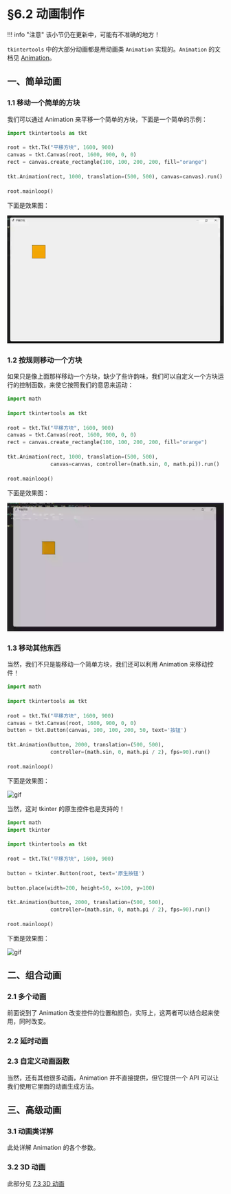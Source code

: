 §6.2 动画制作
============

!!! info "注意"
    该小节仍在更新中，可能有不准确的地方！

`tkintertools` 中的大部分动画都是用动画类 `Animation` 实现的。`Animation` 的文档见 [Animation](../documents/main.md#01-animation)。

一、简单动画
-----------

### 1.1 移动一个简单的方块

我们可以通过 Animation 来平移一个简单的方块，下面是一个简单的示例：

```python
import tkintertools as tkt

root = tkt.Tk("平移方块", 1600, 900)
canvas = tkt.Canvas(root, 1600, 900, 0, 0)
rect = canvas.create_rectangle(100, 100, 200, 200, fill="orange")

tkt.Animation(rect, 1000, translation=(500, 500), canvas=canvas).run()

root.mainloop()
```

下面是效果图：

![gif](images/6.2-1.1-1.gif)

### 1.2 按规则移动一个方块

如果只是像上面那样移动一个方块，缺少了些许韵味，我们可以自定义一个方块运行的控制函数，来使它按照我们的意思来运动：

```python
import math

import tkintertools as tkt

root = tkt.Tk("平移方块", 1600, 900)
canvas = tkt.Canvas(root, 1600, 900, 0, 0)
rect = canvas.create_rectangle(100, 100, 200, 200, fill="orange")

tkt.Animation(rect, 1000, translation=(500, 500),
              canvas=canvas, controller=(math.sin, 0, math.pi)).run()

root.mainloop()
```

下面是效果图：

![gif](images/6.2-1.2-1.gif)

### 1.3 移动其他东西

当然，我们不只是能移动一个简单方块，我们还可以利用 Animation 来移动控件！

```python
import math

import tkintertools as tkt

root = tkt.Tk("平移方块", 1600, 900)
canvas = tkt.Canvas(root, 1600, 900, 0, 0)
button = tkt.Button(canvas, 100, 100, 200, 50, text='按钮')

tkt.Animation(button, 2000, translation=(500, 500),
              controller=(math.sin, 0, math.pi / 2), fps=90).run()

root.mainloop()
```

下面是效果图：

![gif](images/6.2-1.3-1.gif)

当然，这对 tkinter 的原生控件也是支持的！

```python
import math
import tkinter

import tkintertools as tkt

root = tkt.Tk("平移方块", 1600, 900)

button = tkinter.Button(root, text='原生按钮')

button.place(width=200, height=50, x=100, y=100)

tkt.Animation(button, 2000, translation=(500, 500),
              controller=(math.sin, 0, math.pi / 2), fps=90).run()

root.mainloop()
```

下面是效果图：

![gif](images/6.2-1.3-2.gif)

二、组合动画
-----------

### 2.1 多个动画

前面说到了 Animation 改变控件的位置和颜色，实际上，这两者可以结合起来使用，同时改变。

### 2.2 延时动画

### 2.3 自定义动画函数

当然，还有其他很多动画，Animation 并不直接提供，但它提供一个 API 可以让我们使用它里面的动画生成方法。

三、高级动画
-----------

### 3.1 动画类详解

此处详解 Animation 的各个参数。

### 3.2 3D 动画

此部分见 [7.3 3D 动画](./7-3.md)
